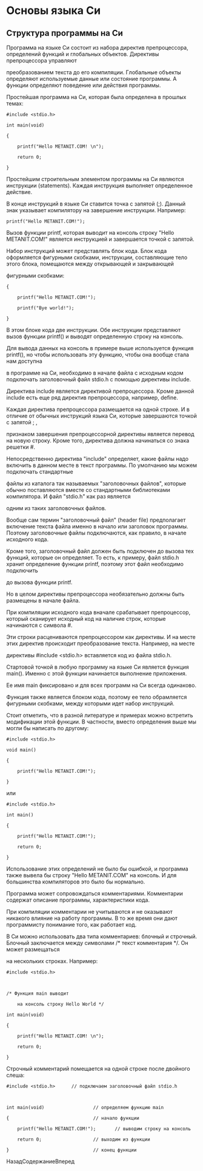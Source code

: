 # Основы языка Си

## Структура программы на Си

Программа на языке Си состоит из набора директив препроцессора, определений функций и глобальных объектов. Директивы препроцессора управляют 
преобразованием текста до его компиляции. Глобальные объекты определяют используемые данные или состояние программы. А функции определяют поведение или действия программы. 
Простейшая программа на Си, которая была определена в прошлых темах:

```
#include <stdio.h>
int main(void)
{
	printf("Hello METANIT.COM! \n");
	return 0;
}
```

Простейшим строительным элементом программы на Си являются инструкции (statements). Каждая инструкция выполняет определенное действие. 
В конце инструкций в языке Си ставится точка с запятой (;). Данный знак указывает компилятору на завершение инструкции. Например:

```
printf("Hello METANIT.COM!");
```

Вызов функции printf, которая выводит на консоль строку "Hello METANIT.COM!" является инструкцией и завершается точкой с запятой.

Набор инструкций может представлять блок кода. Блок кода оформляется фигурными скобками, инструкции, составляющие тело этого блока, помещаются между открывающей и закрывающей 
фигурными скобками:

```
{
	printf("Hello METANIT.COM!");
	printf("Bye world!");
}
```

В этом блоке кода две инструкции. Обе инструкции представляют вызов функции printf() и выводят определенную строку на консоль.

Для вывода данных на консоль в примере выше используется функция printf(), но чтобы использовать эту функцию, чтобы она вообще стала нам доступна 
в программе на Си, необходимо в начале файла с исходным кодом подключать заголовочный файл stdio.h с помощью директивы include.

Директива include является директивой препроцессора. Кроме данной include есть еще ряд директив препроцессора, например, define.

Каждая директива препроцессора размещается на одной строке. И в отличие от обычных инструкций языка Си, которые завершаются точкой с запятой ; , 
признаком завершения препроцессорной директивы является перевод на новую строку. Кроме того, директива должна начинаться со знака решетки #.

Непосредственно директива "include" определяет, какие файлы надо включить в данном месте в текст программы. По умолчанию мы можем подключать стандартные 
файлы из каталога так называемых "заголовочных файлов", которые обычно поставляются вместе со стандартными библиотеками компилятора. И файл "stdio.h" как раз является 
одним из таких заголовочных файлов.

Вообще сам термин "заголовочный файл" (header file) предполагает включение текста файла именно в начало или заголовок программы. Поэтому заголовочные файлы подключаются, как правило, в начале исходного кода. 
Кроме того, заголовочный файл должен быть подключен до вызова тех функций, которые он определяет. То есть, к примеру, файл stdio.h хранит определение функции printf, поэтому этот файл необходимо подключить 
до вызова функции printf.

Но в целом директивы препроцессора необязательно должны быть размещены в начале файла.

При компиляции исходного кода вначале срабатывает препроцессор, который сканирует исходный код на наличие строк, которые начинаются с символа #. 
Эти строки расцениваются препроцессором как директивы. И на месте этих директив происходит преобразование текста. Например, на месте 
директивы #include <stdio.h> вставляется код из файла stdio.h.

Стартовой точкой в любую программу на языке Си является функция main(). Именно с этой функции начинается выполнение приложения. 
Ее имя main фиксировано и для всех программ на Си всегда одинаково.

Функция также является блоком кода, поэтому ее тело обрамляется фигурными скобками, между которыми идет набор инструкций.

Стоит отметить, что в разной литературе и примерах можно встретить модификации этой функции. В частности, вместо определения выше мы могли бы написать по другому:

```
#include <stdio.h>
void main()
{
	printf("Hello METANIT.COM!");
}
```

или

```
#include <stdio.h>
int main()
{
	printf("Hello METANIT.COM!");
	return 0;
}
```

Использование этих определений не было бы ошибкой, и программа также вывела бы строку "Hello METANIT.COM" на консоль. И для большинства компиляторов это было бы нормально.

Программа может сопровождаться комментариями. Комментарии содержат описание программы, характеристики кода. 
При компиляции комментарии не учитываются и не оказывают никакого влияние на работу программы. В то же время они дают программисту понимание того, как работает код.

В Си можно использовать два типа комментариев: блочный и строчный. Блочный заключается между символами /* текст комментария */. Он может размещаться 
на нескольких строках. Например:

```
#include <stdio.h>

/* Функция main выводит 
	на консоль строку Hello World */
int main(void)
{
	printf("Hello METANIT.COM! \n");
	return 0;
}
```

Строчный комментарий помещается на одной строке после двойного слеша:

```
#include <stdio.h>		// подключаем заголовочный файл stdio.h

int main(void)					// определяем функцию main
{								// начало функции
	printf("Hello METANIT.COM!");		// выводим строку на консоль
	return 0;					// выходим из функции
}								// конец функции
```

НазадСодержаниеВперед

